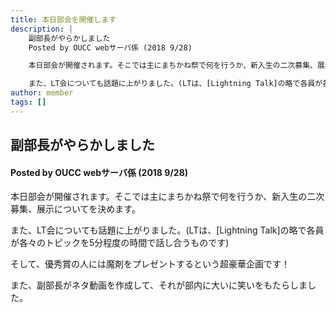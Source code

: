 ```yaml
---
title: 本日部会を開催します
description: |
    副部長がやらかしました
    Posted by OUCC webサーバ係 (2018 9/28)

    本日部会が開催されます。そこでは主にまちかね祭で何を行うか、新入生の二次募集、展示についてを決めます。

    また、LT会についても話題に上がりました。(LTは、[Lightning Talk]の略で各員が各々のトピックを5分程度の時間で話し合うものです)
author: member
tags: []
---
```

<!-- wp:heading -->
<h2>副部長がやらかしました </h2>
<!-- /wp:heading -->

<!-- wp:heading {"level":4} -->
<h4>

Posted by OUCC webサーバ係 (2018 9/28)

</h4>
<!-- /wp:heading -->

<!-- wp:paragraph -->
<p>本日部会が開催されます。そこでは主にまちかね祭で何を行うか、新入生の二次募集、展示についてを決めます。</p>
<!-- /wp:paragraph -->

<!-- wp:paragraph -->
<p>また、LT会についても話題に上がりました。(LTは、[Lightning Talk]の略で各員が各々のトピックを5分程度の時間で話し合うものです)</p>
<!-- /wp:paragraph -->

<!-- wp:paragraph -->
<p>そして、優秀賞の人には魔剤をプレゼントするという超豪華企画です！</p>
<!-- /wp:paragraph -->

<!-- wp:paragraph -->
<p>また、副部長がネタ動画を作成して、それが部内に大いに笑いをもたらしました。</p>
<!-- /wp:paragraph -->
